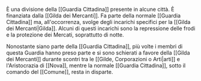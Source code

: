 È una divisione della [[Guardia Cittadina]] presente in alcune città. È finanziata dalla [[Gilda dei Mercanti]]. Fa parte della normale [[Guardia Cittadina]] ma, all'occorrenza, svolge degli incarichi specifici per la [[Gilda dei Mercanti|Gilda]]. Alcuni di questi incarichi sono la repressione delle frodi e la protezione dei Mercati, soprattutto di notte. 

Nonostante siano parte della [[Guardia Cittadina]], più volte i membri di questa Guardia hanno preso parte e si sono schierati a favore della [[Gilda dei Mercanti]] durante scontri tra le [[Gilde, Corporazioni o Arti|arti]] e l'Aristocrazia di [[Nova]], mentre la normale [[Guardia Cittadina]], sotto il comando del [[Comune]], resta in disparte.